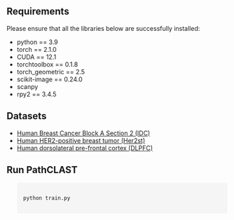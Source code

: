<h2 class="requirements">Requirements</h2>
Please ensure that all the libraries below are successfully installed:

<ul class="requirements-list">
  <li>python == 3.9</li>
  <li>torch == 2.1.0</li>
  <li>CUDA == 12.1</li>
  <li>torchtoolbox == 0.1.8</li>
  <li>torch_geometric == 2.5</li>
  <li>scikit-image == 0.24.0</li>
  <li>scanpy</li>
  <li>rpy2 == 3.4.5</li>
</ul>

<h2 class="Datasets">Datasets</h2>
<ul class="Datasets">
  <li><a href="https://www.10xgenomics.com/datasets/human-breast-cancer-block-a-section-2-1-standard-1-1-0" target="_blank" rel="noopener">
  Human Breast Cancer Block A Section 2 (IDC)
</a></li>
  <li><a href="https://github.com/almaan/her2st" target="_blank" rel="noopener">
  Human HER2-positive breast tumor (Her2st)
</a></li>
  </a></li>
  <li><a href="http://research.libd.org/spatialLIBD/" target="_blank" rel="noopener">
  Human dorsolateral pre-frontal cortex (DLPFC)
</a></li>
</ul>


<h2 class="Run">Run PathCLAST</h2>
<ul class="Run">
<div
  class="code-box"
  style="
    position: relative;
    padding: 1em;     
    min-width: 300px;  
    background: #f5f5f5;
    border-radius: 4px;
  "
>
  <pre><code id="code1">python train.py</code></pre>
</div>
</ul>
